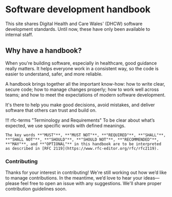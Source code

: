 # Software development handbook

This site shares Digital Health and Care Wales' (DHCW) software development standards.
Until now, these have only been available to internal staff.

## Why have a handbook?

When you're building software, especially in healthcare, good guidance really matters. It helps everyone work in a consistent way, so the code is easier to understand, safer, and more reliable.

A handbook brings together all the important know-how: how to write clear, secure code; how to manage changes properly; how to work well across teams; and how to meet the expectations of modern software development.

It's there to help you make good decisions, avoid mistakes, and deliver software that others can trust and build on.

!!! rfc-terms "Terminology and Requirements"
    To be clear about what’s expected, we use specific words with defined meanings.

    The key words **"MUST"**, **"MUST NOT"**, **"REQUIRED"**, **"SHALL"**, **"SHALL NOT"**, **"SHOULD"**, **"SHOULD NOT"**, **"RECOMMENDED"**, **"MAY"**, and **"OPTIONAL"** in this handbook are to be interpreted as described in [RFC 2119](https://www.rfc-editor.org/rfc/rfc2119).

### Contributing

Thanks for your interest in contributing! We're still working out how we’d like to manage contributions. In the meantime, we’d love to hear your ideas—please feel free to open an issue with any suggestions. We'll share proper contribution guidelines soon.